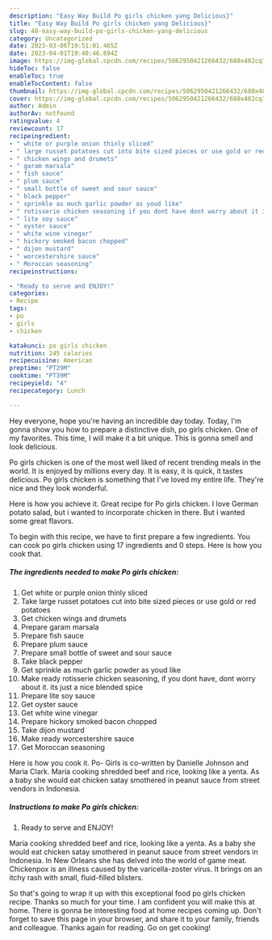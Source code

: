 ```yaml
---
description: "Easy Way Build Po girls chicken yang Delicious}"
title: "Easy Way Build Po girls chicken yang Delicious}"
slug: 48-easy-way-build-po-girls-chicken-yang-delicious
category: Uncategorized
date: 2023-03-06T19:51:01.465Z
date: 2023-04-01T19:40:46.694Z
image: https://img-global.cpcdn.com/recipes/5062950421266432/680x482cq70/po-girls-chicken-recipe-main-photo.jpg
hideToc: false
enableToc: true
enableTocContent: false
thumbnail: https://img-global.cpcdn.com/recipes/5062950421266432/680x482cq70/po-girls-chicken-recipe-main-photo.jpg
cover: https://img-global.cpcdn.com/recipes/5062950421266432/680x482cq70/po-girls-chicken-recipe-main-photo.jpg
author: Admin
authorAv: notfound
ratingvalue: 4
reviewcount: 17
recipeingredient:
- " white or purple onion thinly sliced"
- " large russet potatoes cut into bite sized pieces or use gold or red potatoes"
- " chicken wings and drumets"
- " garam marsala"
- " fish sauce"
- " plum sauce"
- " small bottle of sweet and sour sauce"
- " black pepper"
- " sprinkle as much garlic powder as youd like"
- " rotisserie chicken seasoning if you dont have dont worry about it its just a nice blended spice"
- " lite soy sauce"
- " oyster sauce"
- " white wine vinegar"
- " hickory smoked bacon chopped"
- " dijon mustard"
- " worcestershire sauce"
- " Moroccan seasoning"
recipeinstructions:

- "Ready to serve and ENJOY!"
categories:
- Recipe
tags:
- po
- girls
- chicken

katakunci: po girls chicken 
nutrition: 245 calories
recipecuisine: American
preptime: "PT29M"
cooktime: "PT39M"
recipeyield: "4"
recipecategory: Lunch

---
```



Hey everyone, hope you're having an incredible day today. Today, I'm gonna show you how to prepare a distinctive dish, po girls chicken. One of my favorites. This time, I will make it a bit unique. This is gonna smell and look delicious.

Po girls chicken is one of the most well liked of recent trending meals in the world. It is enjoyed by millions every day. It is easy, it is quick, it tastes delicious. Po girls chicken is something that I've loved my entire life. They're nice and they look wonderful.

Here is how you achieve it. Great recipe for Po girls chicken. I love German potato salad, but i wanted to incorporate chicken in there. But i wanted some great flavors.


To begin with this recipe, we have to first prepare a few ingredients. You can cook po girls chicken using 17 ingredients and 0 steps. Here is how you cook that.

<!--inarticleads1-->

##### The ingredients needed to make Po girls chicken:

1. Get  white or purple onion thinly sliced
1. Take  large russet potatoes cut into bite sized pieces or use gold or red potatoes
1. Get  chicken wings and drumets
1. Prepare  garam marsala
1. Prepare  fish sauce
1. Prepare  plum sauce
1. Prepare  small bottle of sweet and sour sauce
1. Take  black pepper
1. Get  sprinkle as much garlic powder as youd like
1. Make ready  rotisserie chicken seasoning, if you dont have, dont worry about it. its just a nice blended spice
1. Prepare  lite soy sauce
1. Get  oyster sauce
1. Get  white wine vinegar
1. Prepare  hickory smoked bacon chopped
1. Take  dijon mustard
1. Make ready  worcestershire sauce
1. Get  Moroccan seasoning


Here is how you cook it. Po- Girls is co-written by Danielle Johnson and Maria Clark. Maria cooking shredded beef and rice, looking like a yenta. As a baby she would eat chicken satay smothered in peanut sauce from street vendors in Indonesia. 

<!--inarticleads2-->

##### Instructions to make Po girls chicken:


1. Ready to serve and ENJOY!

Maria cooking shredded beef and rice, looking like a yenta. As a baby she would eat chicken satay smothered in peanut sauce from street vendors in Indonesia. In New Orleans she has delved into the world of game meat. Chickenpox is an illness caused by the varicella-zoster virus. It brings on an itchy rash with small, fluid-filled blisters. 

So that's going to wrap it up with this exceptional food po girls chicken recipe. Thanks so much for your time. I am confident you will make this at home. There is gonna be interesting food at home recipes coming up. Don't forget to save this page in your browser, and share it to your family, friends and colleague. Thanks again for reading. Go on get cooking!
